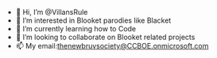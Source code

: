 - 👋 Hi, I’m @VillansRule
- 👀 I’m interested in Blooket parodies like Blacket
- 🌱 I’m currently learning how to Code
- 💞️ I’m looking to collaborate on Blooket related projects
- 📫 My email:thenewbruvsociety@CCBOE.onmicrosoft.com

